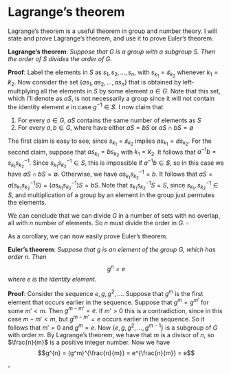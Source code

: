 ﻿# Lagrange’s theorem

Lagrange’s theorem is a useful theorem in group and number theory. I will state and prove Lagrange’s theorem, and use it to prove Euler’s theorem.

**Lagrange’s theorem**: *Suppose that $G$ is a group with a subgroup $S$. Then the order of $S$ divides the order of $G$.*

**Proof**: Label the elements in $S$ as $s_1, s_2, ..., s_n$, with $s_{k_1} =\not s_{k_2}$ whenever $k_1 =\not k_2$. Now consider the set $\{ a s_1, a s_2, ..., a s_n \}$ that is obtained by left-multiplying all the elements in $S$ by some element $a \in G$. Note that this set, which I’ll denote as $aS$, is not necessarily a group since it will not contain the identity element $e$ in case $g^{-1} \in \not S$. I now claim that
1. For every $a \in G$, $aS$ contains the same number of elements as $S$
2. For every $a, b \in G$, where have either $aS = bS$ or $aS \cap bS = \emptyset$

The first claim is easy to see, since $s_{k_1} =\not s_{k_2}$ implies $a s_{k_1} =\not a s_{k_2}$. For the second claim, suppose that $a s_{k_1} = b s_{k_2}$ with $k_1 =\not k_2$. It follows that $a^{-1} b = s_{k_1} s_{k_2}^{-1}$. Since $s_{k_1} s_{k_2}^{-1} \in S$, this is impossible if $a^{-1} b \in\not S$, so in this case we have $aS \cap bS = \emptyset$. Otherwise, we have $a s_{k_1} s_{k_2}^{-1} = b$. It follows that $a S = a (s_{k_1} s_{k_2}^{-1} S) = (a s_{k_1} s_{k_2}^{-1}) S= b S$. Note that $s_{k_1} s_{k_2}^{-1} S = S$, since $s_{k_1}, s_{k_2}^{-1} \in S$, and multiplication of a group by an element in the group just permutes the elements.

We can conclude that we can divide $G$ in a number of sets with no overlap, all with $n$ number of elements. So $n$ must divide the order in $G$. $\square$

As a corollary, we can now easily prove Euler’s theorem.

**Euler’s theorem**: *Suppose that $g$ is an element of the group $G$, which has order $n$. Then
$$g^{n} = e$$
where $e$ is the identity element.*

**Proof**: Consider the sequence $e, g, g^2, ...$. Suppose that $g^m$ is the first element that occurs earlier in the sequence. Suppose that $g^m = g^{m'}$ for some $m' < m$. Then $g^{m - m'} = e$. If $m' > 0$ this is a contradiction, since in this case $m - m' < m$, but $g^{m - m'} = e$ occurs earlier in the sequence. So it follows that $m' = 0$ and $g^m = e$. Now $\{ e, g, g^2, ..., g^{m - 1} \}$ is a subgroup of $G$ with order $m$. By Lagrange’s theorem, we have that $m$ is a divisor of $n$, so $\frac{n}{m}$ is a positive integer number. Now we have
$$g^{n} = (g^m)^{\frac{n}{m}} = e^{\frac{n}{m}} = e$$

$\square$
